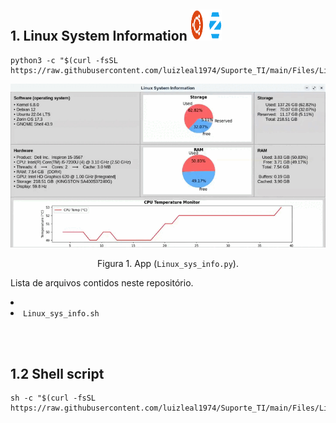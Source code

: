 ## 1. Linux System Information <img src="/Files/Ubuntu_Zorin_OS.png" width="50" height="50"/>
```
python3 -c "$(curl -fsSL https://raw.githubusercontent.com/luizleal1974/Suporte_TI/main/Files/Linux/Linux_sys_info.py)"
```
<p align="center">
<img src="/Files/Linux/Linux_sys_info.gif" alt="Drawing"/>
</p>
<p align="center">Figura 1. App (<a style="text-decoration:none" target='_blank' rel='noopener noreferrer' href='https://github.com/luizleal1974/Suporte_TI/blob/main/Files/Linux/Linux_sys_info.py'><code>Linux_sys_info.py</code></a>).</p>







<p align="justify">Lista de arquivos contidos neste repositório.</p>

<p align="justify">
<li>
</li>
<li><a style="text-decoration:none" target='_blank' rel='noopener noreferrer' href='https://github.com/luizleal1974/Suporte_TI/blob/main/Files/Linux/Linux_sys_info.sh'><code>Linux_sys_info.sh</code></a></li>
</p>



</br>






</br>




## 1.2 Shell script

```
sh -c "$(curl -fsSL https://raw.githubusercontent.com/luizleal1974/Suporte_TI/main/Files/Linux/Linux_sys_info.sh)"
```

</br>


